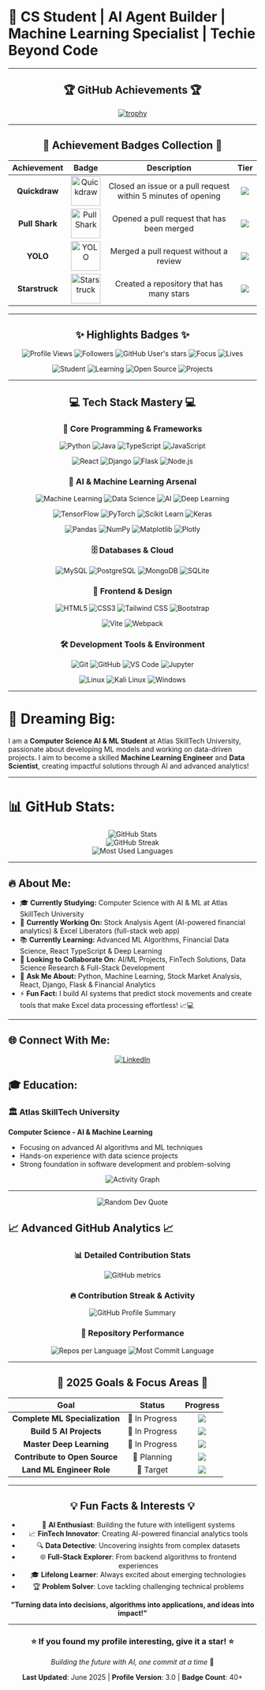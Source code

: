 # 🧠 CS Student | AI Agent Builder | Machine Learning Specialist | Techie Beyond Code



<div align="center">

---

## 🏆 GitHub Achievements 🏆

[![trophy](https://github-profile-trophy.vercel.app/?username=parthparmar07&theme=darkhub&no-frame=true&no-bg=true&margin-w=4)](https://github.com/parthparmar07)

---

## 🏅 Achievement Badges Collection 🏅

| Achievement | Badge | Description | Tier |
|:---:|:---:|:---:|:---:|
| **Quickdraw** | <img src="https://github.githubassets.com/images/modules/profile/achievements/quickdraw-default.png" width="60px" alt="Quickdraw"> | Closed an issue or a pull request within 5 minutes of opening | ![](https://img.shields.io/badge/Tier-Bronze-CD7F32?style=flat-square) |
| **Pull Shark** | <img src="https://github.githubassets.com/images/modules/profile/achievements/pull-shark-default.png" width="60px" alt="Pull Shark"> | Opened a pull request that has been merged | ![](https://img.shields.io/badge/Tier-Bronze-CD7F32?style=flat-square) |
| **YOLO** | <img src="https://github.githubassets.com/images/modules/profile/achievements/yolo-default.png" width="60px" alt="YOLO"> | Merged a pull request without a review | ![](https://img.shields.io/badge/Tier-Bronze-CD7F32?style=flat-square) |
| **Starstruck** | <img src="https://github.githubassets.com/images/modules/profile/achievements/starstruck-default.png" width="60px" alt="Starstruck"> | Created a repository that has many stars | ![](https://img.shields.io/badge/Tier-Silver-C0C0C0?style=flat-square) |

---

## ✨ Highlights Badges ✨

<div align="center">

![Profile Views](https://komarev.com/ghpvc/?username=parthparmar07&label=Profile%20Views&color=0e75b6&style=for-the-badge)
![Followers](https://img.shields.io/github/followers/parthparmar07?label=Followers&style=for-the-badge&color=blue)
![GitHub User's stars](https://img.shields.io/github/stars/parthparmar07?style=for-the-badge&color=yellow)
![Focus](https://img.shields.io/badge/Focus-Data%20Science-brightgreen?style=for-the-badge)
![Lives](https://img.shields.io/badge/Lives-India-success?style=for-the-badge)

![Student](https://img.shields.io/badge/Status-Student-yellow?style=for-the-badge&logo=google-scholar)
![Learning](https://img.shields.io/badge/Always-Learning-ff69b4?style=for-the-badge&logo=academia)
![Open Source](https://img.shields.io/badge/Open%20Source-Contributor-blue?style=for-the-badge&logo=opensourceinitiative)
![Projects](https://img.shields.io/badge/Projects-15+-purple?style=for-the-badge&logo=github)

</div>

---

## 💻 Tech Stack Mastery 💻

### 🚀 Core Programming & Frameworks
<div align="center">
  
![Python](https://img.shields.io/badge/Python-3776AB?style=for-the-badge&logo=python&logoColor=white)
![Java](https://img.shields.io/badge/Java-ED8B00?style=for-the-badge&logo=openjdk&logoColor=white)
![TypeScript](https://img.shields.io/badge/TypeScript-007ACC?style=for-the-badge&logo=typescript&logoColor=white)
![JavaScript](https://img.shields.io/badge/JavaScript-F7DF1E?style=for-the-badge&logo=javascript&logoColor=black)

![React](https://img.shields.io/badge/React-20232A?style=for-the-badge&logo=react&logoColor=61DAFB)
![Django](https://img.shields.io/badge/Django-092E20?style=for-the-badge&logo=django&logoColor=white)
![Flask](https://img.shields.io/badge/Flask-000000?style=for-the-badge&logo=flask&logoColor=white)
![Node.js](https://img.shields.io/badge/Node.js-43853D?style=for-the-badge&logo=node.js&logoColor=white)

</div>

### 🤖 AI & Machine Learning Arsenal
<div align="center">

![Machine Learning](https://img.shields.io/badge/Machine%20Learning-FF6F00?style=for-the-badge&logo=tensorflow&logoColor=white)
![Data Science](https://img.shields.io/badge/Data%20Science-FF6F00?style=for-the-badge&logo=jupyter&logoColor=white)
![AI](https://img.shields.io/badge/Artificial%20Intelligence-4285F4?style=for-the-badge&logo=google&logoColor=white)
![Deep Learning](https://img.shields.io/badge/Deep%20Learning-FF6F00?style=for-the-badge&logo=pytorch&logoColor=white)

![TensorFlow](https://img.shields.io/badge/TensorFlow-FF6F00?style=for-the-badge&logo=tensorflow&logoColor=white)
![PyTorch](https://img.shields.io/badge/PyTorch-EE4C2C?style=for-the-badge&logo=pytorch&logoColor=white)
![Scikit Learn](https://img.shields.io/badge/Scikit%20Learn-F7931E?style=for-the-badge&logo=scikit-learn&logoColor=white)
![Keras](https://img.shields.io/badge/Keras-D00000?style=for-the-badge&logo=keras&logoColor=white)

![Pandas](https://img.shields.io/badge/Pandas-150458?style=for-the-badge&logo=pandas&logoColor=white)
![NumPy](https://img.shields.io/badge/NumPy-013243?style=for-the-badge&logo=numpy&logoColor=white)
![Matplotlib](https://img.shields.io/badge/Matplotlib-11557c?style=for-the-badge&logo=matplotlib&logoColor=white)
![Plotly](https://img.shields.io/badge/Plotly-239120?style=for-the-badge&logo=plotly&logoColor=white)

</div>

### 🗄️ Databases & Cloud
<div align="center">

![MySQL](https://img.shields.io/badge/MySQL-00000F?style=for-the-badge&logo=mysql&logoColor=white)
![PostgreSQL](https://img.shields.io/badge/PostgreSQL-316192?style=for-the-badge&logo=postgresql&logoColor=white)
![MongoDB](https://img.shields.io/badge/MongoDB-4EA94B?style=for-the-badge&logo=mongodb&logoColor=white)
![SQLite](https://img.shields.io/badge/SQLite-07405E?style=for-the-badge&logo=sqlite&logoColor=white)

</div>

### 🎨 Frontend & Design
<div align="center">

![HTML5](https://img.shields.io/badge/HTML5-E34F26?style=for-the-badge&logo=html5&logoColor=white)
![CSS3](https://img.shields.io/badge/CSS3-1572B6?style=for-the-badge&logo=css3&logoColor=white)
![Tailwind CSS](https://img.shields.io/badge/Tailwind_CSS-38B2AC?style=for-the-badge&logo=tailwind-css&logoColor=white)
![Bootstrap](https://img.shields.io/badge/Bootstrap-563D7C?style=for-the-badge&logo=bootstrap&logoColor=white)

![Vite](https://img.shields.io/badge/Vite-646CFF?style=for-the-badge&logo=vite&logoColor=white)
![Webpack](https://img.shields.io/badge/Webpack-8DD6F9?style=for-the-badge&logo=webpack&logoColor=black)

</div>

### 🛠️ Development Tools & Environment
<div align="center">

![Git](https://img.shields.io/badge/Git-F05032?style=for-the-badge&logo=git&logoColor=white)
![GitHub](https://img.shields.io/badge/GitHub-100000?style=for-the-badge&logo=github&logoColor=white)
![VS Code](https://img.shields.io/badge/VS%20Code-007ACC?style=for-the-badge&logo=visualstudiocode&logoColor=white)
![Jupyter](https://img.shields.io/badge/Jupyter-F37626?style=for-the-badge&logo=jupyter&logoColor=white)

![Linux](https://img.shields.io/badge/Linux-FCC624?style=for-the-badge&logo=linux&logoColor=black)
![Kali Linux](https://img.shields.io/badge/Kali_Linux-557C94?style=for-the-badge&logo=kalilinux&logoColor=white)
![Windows](https://img.shields.io/badge/Windows-0078D6?style=for-the-badge&logo=windows&logoColor=white)

</div>

---

</div>

# 🌟 Dreaming Big:

I am a **Computer Science AI & ML Student** at Atlas SkillTech University, passionate about developing ML models and working on data-driven projects. I aim to become a skilled **Machine Learning Engineer** and **Data Scientist**, creating impactful solutions through AI and advanced analytics!

---

# 📊 GitHub Stats:

<div align="center">
  <img src="https://github-readme-stats.vercel.app/api?username=parthparmar07&show_icons=true&theme=tokyonight&hide_border=true&bg_color=0D1117&title_color=58A6FF&text_color=C9D1D9&icon_color=58A6FF" alt="GitHub Stats" />
</div>

<div align="center">
  <img src="https://github-readme-streak-stats.herokuapp.com/?user=parthparmar07&theme=tokyonight&hide_border=true&background=0D1117&stroke=58A6FF&ring=58A6FF&fire=FF6B6B&currStreakLabel=58A6FF" alt="GitHub Streak" />
</div>

<div align="center">
  <img src="https://github-readme-stats.vercel.app/api/top-langs/?username=parthparmar07&layout=compact&theme=tokyonight&hide_border=true&bg_color=0D1117&title_color=58A6FF&text_color=C9D1D9" alt="Most Used Languages" />
</div>

---

## 🔥 About Me:

- 🎓 **Currently Studying:** Computer Science with AI & ML at Atlas SkillTech University
- 🧠 **Currently Working On:** Stock Analysis Agent (AI-powered financial analytics) & Excel Liberators (full-stack web app)
- 📚 **Currently Learning:** Advanced ML Algorithms, Financial Data Science, React TypeScript & Deep Learning
- 🤝 **Looking to Collaborate On:** AI/ML Projects, FinTech Solutions, Data Science Research & Full-Stack Development
- 💬 **Ask Me About:** Python, Machine Learning, Stock Market Analysis, React, Django, Flask & Financial Analytics
- ⚡ **Fun Fact:** I build AI systems that predict stock movements and create tools that make Excel data processing effortless! 📈💻

---

## 🌐 Connect With Me:

<div align="center">
  <a href="https://linkedin.com/in/parthparmar04" target="_blank">
    <img src="https://img.shields.io/badge/LinkedIn-0077B5?style=for-the-badge&logo=linkedin&logoColor=white" alt="LinkedIn" />
  </a>
</div>


## 🎓 Education:

### 🏛️ Atlas SkillTech University
**Computer Science - AI & Machine Learning**
- Focusing on advanced AI algorithms and ML techniques
- Hands-on experience with data science projects
- Strong foundation in software development and problem-solving


<div align="center">
  <img src="https://github-readme-activity-graph.vercel.app/graph?username=parthparmar07&bg_color=0D1117&color=58A6FF&line=58A6FF&point=FF6B6B&area=true&hide_border=true" alt="Activity Graph" />
</div>

---

<div align="center">
  <img src="https://quotes-github-readme.vercel.app/api?type=horizontal&theme=tokyonight" alt="Random Dev Quote" />
</div>


## 📈 Advanced GitHub Analytics 📈

<div align="center">

### 📊 Detailed Contribution Stats
![GitHub metrics](https://metrics.lecoq.io/parthparmar07?template=classic&config.timezone=Asia%2FKolkata)

### 🔥 Contribution Streak & Activity
<img src="https://github-profile-summary-cards.vercel.app/api/cards/profile-details?username=parthparmar07&theme=tokyonight" alt="GitHub Profile Summary" />

### 🌟 Repository Performance
<img src="https://github-profile-summary-cards.vercel.app/api/cards/repos-per-language?username=parthparmar07&theme=tokyonight" alt="Repos per Language" />
<img src="https://github-profile-summary-cards.vercel.app/api/cards/most-commit-language?username=parthparmar07&theme=tokyonight" alt="Most Commit Language" />

</div>

---

<div align="center">

## 🎯 2025 Goals & Focus Areas 🎯

| Goal | Status | Progress |
|:---:|:---:|:---:|
| **Complete ML Specialization** | 🎯 In Progress | ![](https://img.shields.io/badge/Progress-75%25-success?style=flat-square) |
| **Build 5 AI Projects** | 🎯 In Progress | ![](https://img.shields.io/badge/Progress-60%25-yellow?style=flat-square) |
| **Master Deep Learning** | 🎯 In Progress | ![](https://img.shields.io/badge/Progress-45%25-orange?style=flat-square) |
| **Contribute to Open Source** | 🎯 Planning | ![](https://img.shields.io/badge/Progress-20%25-red?style=flat-square) |
| **Land ML Engineer Role** | 🎯 Target | ![](https://img.shields.io/badge/Target-Q4%202025-blue?style=flat-square) |

</div>

---

<div align="center">

## 💡 Fun Facts & Interests 💡

- 🤖 **AI Enthusiast**: Building the future with intelligent systems
- 📈 **FinTech Innovator**: Creating AI-powered financial analytics tools
- 🔍 **Data Detective**: Uncovering insights from complex datasets
- 🌐 **Full-Stack Explorer**: From backend algorithms to frontend experiences
- 🎓 **Lifelong Learner**: Always excited about emerging technologies
- 🏆 **Problem Solver**: Love tackling challenging technical problems

**"Turning data into decisions, algorithms into applications, and ideas into impact!"**

</div>

---

<div align="center">

### ⭐ If you found my profile interesting, give it a star! ⭐

*Building the future with AI, one commit at a time* 🚀

**Last Updated**: June 2025 | **Profile Version**: 3.0 | **Badge Count**: 40+

</div>
